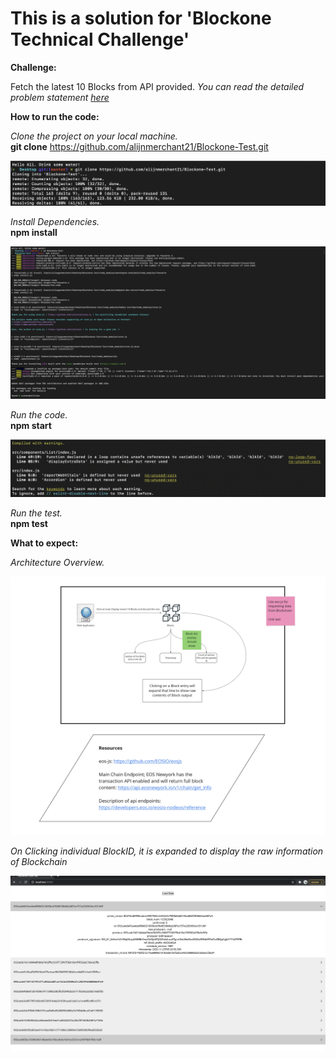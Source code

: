 # This is a solution for 'Blockone Technical Challenge'

**Challenge:**

Fetch the latest 10 Blocks from API provided.
*You can read the detailed problem statement [here](https://github.com/alijnmerchant21/Blockone-Test/blob/main/Web%20App%20Developer%20Technical%20Test.pdf)*



**How to run the code:**

*Clone the project on your local machine.* <br>
**git clone** https://github.com/alijnmerchant21/Blockone-Test.git 

![Clone](https://github.com/alijnmerchant21/Blockone-Test/blob/main/Resources/Screen%20Shot%202020-11-23%20at%2010.39.28%20AM.png)
<br>

*Install Dependencies.* <br>
**npm install**

![Install](https://github.com/alijnmerchant21/Blockone-Test/blob/main/Resources/Screen%20Shot%202020-11-23%20at%2010.42.16%20AM.png)
<br>

*Run the code.* <br>
**npm start** 

![Start](https://github.com/alijnmerchant21/Blockone-Test/blob/main/Resources/Screen%20Shot%202020-11-23%20at%2010.56.33%20AM.png)
<br>

*Run the test.* <br>
**npm test** 



**What to expect:**

*Architecture Overview.*

![Architecture](https://github.com/alijnmerchant21/Blockone-Test/blob/main/Resources/Blockone_page-0001.jpg)


*On Clicking individual BlockID, it is expanded to display the raw information of Blockchain*

![Information](https://github.com/alijnmerchant21/Blockone-Test/blob/main/Resources/Screen%20Shot%202020-11-23%20at%2010.53.58%20AM.png)



